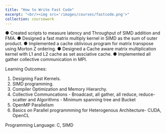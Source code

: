 ```yaml
---
title: "How to Write Fast Code"
excerpt: "<br/><img src='/images/courses/fastcode.png'>"
collection: coursework
---
```


● Created scripts to measure latency and Throughput of SIMD addition and FMA.
● Designed a fast matrix multiply kernel in SIMD as the sum of outer product. 
● Implemented a cache oblivious program for matrix transpose using Morton Z ordering.
● Designed a Cache aware matrix multiplication kernel with L1 and L2  cache as set assciative cache. 
● Implemented all gather collective communication in MPI.

Learning Outcomes:
1. Designing Fast Kernels.
2. SIMD programming.
3. Compiler Optimization and Memory Hierarchy.
4. Collective Communcations - Broadcast, all gather, all reduce, reduce-scatter and Algorithms - Minimum spanning tree and Bucket 
5. OpenMP Parallelism
6. Basics on Parallel programmming for Heterogenous Architecture- CUDA, OpenCL

Programming Language:
C, SIMD